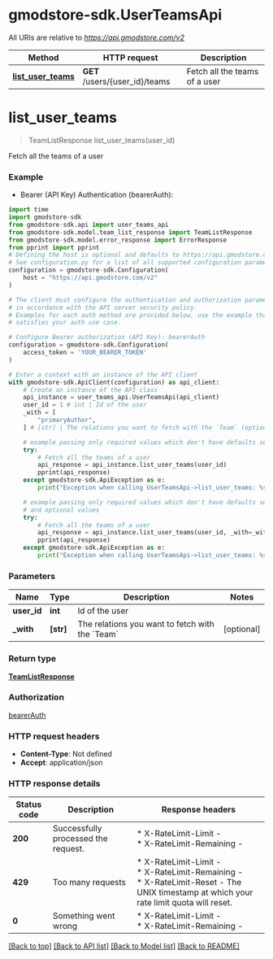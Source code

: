 # gmodstore-sdk.UserTeamsApi

All URIs are relative to *https://api.gmodstore.com/v2*

Method | HTTP request | Description
------------- | ------------- | -------------
[**list_user_teams**](UserTeamsApi.md#list_user_teams) | **GET** /users/{user_id}/teams | Fetch all the teams of a user


# **list_user_teams**
> TeamListResponse list_user_teams(user_id)

Fetch all the teams of a user

### Example

* Bearer (API Key) Authentication (bearerAuth):
```python
import time
import gmodstore-sdk
from gmodstore-sdk.api import user_teams_api
from gmodstore-sdk.model.team_list_response import TeamListResponse
from gmodstore-sdk.model.error_response import ErrorResponse
from pprint import pprint
# Defining the host is optional and defaults to https://api.gmodstore.com/v2
# See configuration.py for a list of all supported configuration parameters.
configuration = gmodstore-sdk.Configuration(
    host = "https://api.gmodstore.com/v2"
)

# The client must configure the authentication and authorization parameters
# in accordance with the API server security policy.
# Examples for each auth method are provided below, use the example that
# satisfies your auth use case.

# Configure Bearer authorization (API Key): bearerAuth
configuration = gmodstore-sdk.Configuration(
    access_token = 'YOUR_BEARER_TOKEN'
)

# Enter a context with an instance of the API client
with gmodstore-sdk.ApiClient(configuration) as api_client:
    # Create an instance of the API class
    api_instance = user_teams_api.UserTeamsApi(api_client)
    user_id = 1 # int | Id of the user
    _with = [
        "primaryAuthor",
    ] # [str] | The relations you want to fetch with the `Team` (optional)

    # example passing only required values which don't have defaults set
    try:
        # Fetch all the teams of a user
        api_response = api_instance.list_user_teams(user_id)
        pprint(api_response)
    except gmodstore-sdk.ApiException as e:
        print("Exception when calling UserTeamsApi->list_user_teams: %s\n" % e)

    # example passing only required values which don't have defaults set
    # and optional values
    try:
        # Fetch all the teams of a user
        api_response = api_instance.list_user_teams(user_id, _with=_with)
        pprint(api_response)
    except gmodstore-sdk.ApiException as e:
        print("Exception when calling UserTeamsApi->list_user_teams: %s\n" % e)
```


### Parameters

Name | Type | Description  | Notes
------------- | ------------- | ------------- | -------------
 **user_id** | **int**| Id of the user |
 **_with** | **[str]**| The relations you want to fetch with the &#x60;Team&#x60; | [optional]

### Return type

[**TeamListResponse**](TeamListResponse.md)

### Authorization

[bearerAuth](../README.md#bearerAuth)

### HTTP request headers

 - **Content-Type**: Not defined
 - **Accept**: application/json


### HTTP response details
| Status code | Description | Response headers |
|-------------|-------------|------------------|
**200** | Successfully processed the request. |  * X-RateLimit-Limit -  <br>  * X-RateLimit-Remaining -  <br>  |
**429** | Too many requests |  * X-RateLimit-Limit -  <br>  * X-RateLimit-Remaining -  <br>  * X-RateLimit-Reset - The UNIX timestamp at which your rate limit quota will reset. <br>  |
**0** | Something went wrong |  * X-RateLimit-Limit -  <br>  * X-RateLimit-Remaining -  <br>  |

[[Back to top]](#) [[Back to API list]](../README.md#documentation-for-api-endpoints) [[Back to Model list]](../README.md#documentation-for-models) [[Back to README]](../README.md)

